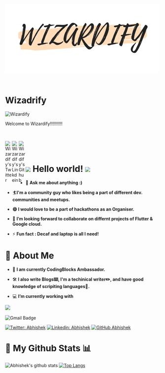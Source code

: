 ![](1234.png)

![Hello](Hello.gif)
# Wizadrify

<p align="left"> <img src="https://komarev.com/ghpvc/?username=Dev-Wizard&label=Views&color=blue&style=plastic" alt="Wizardify" /> </p>

Welcome to Wizardify!!!!!!!!!!

<br>
 <br>
 <a href="https://twitter.com/_Abhishek_k10">
  <img align="left" alt="Wizardify's Twitter" width="22px" src="https://cdn.jsdelivr.net/npm/simple-icons@v3/icons/twitter.svg" />
</a>
<a href="https://www.linkedin.com/in/abhishek-k-371076b8/">
  <img align="left" alt="Wizardify's Linkdein" width="22px" src="https://cdn.jsdelivr.net/npm/simple-icons@v3/icons/linkedin.svg" />
</a>
<a href="https://github.com/DOOMSTERR">
  <img align="left" alt="Wizardify's Github" width="22px" src="https://cdn.jsdelivr.net/npm/simple-icons@v3/icons/github.svg" />
</a>
<br>
<br>


# <img src="https://github.com/TheDudeThatCode/TheDudeThatCode/blob/master/Assets/Hi.gif" width="29px"> Hello world!&nbsp;<img src="https://github.com/TheDudeThatCode/TheDudeThatCode/blob/master/Assets/Earth.gif" width="24px">

- 💬 **Ask me about anything :)** 

- 🏄‍**I'm a community guy who likes being a part of different dev. communities and meetups.**

- **😄 I would love to be a part of hackathons as an Organiser.**

- 👯 **I’m looking forward to collaborate on differnt projects of Flutter & Google cloud.**

- ⚡ **Fun fact : Decaf and laptop is all I need!**



# 🧐 About Me
- 🌱 **I am currently CodingBlocks Ambassador.**

- 🛠️ **I also write Blogs⌨️, I'm a techinical writer✏️, and have good knowledge of scripiting languages📜.**

- 💻 **I’m currently working with**


![](https://img.shields.io/badge/Youtube-%F0%9F%A7%A0%20-red)

![Gmail Badge](https://img.shields.io/badge/-abhishek_kumar_007@yahoo.com-c14438?style=flat-square&logo=Gmail&logoColor=white&link=mailto:abhishek_kumar_007@yahoo.com)

[![Twitter: Abhishek](https://img.shields.io/twitter/follow/_Abhishek_k10?style=social)](https://twitter.com/_Abhishek_k10)
[![Linkedin: Abhishek](https://img.shields.io/badge/-Abhisek-blue?style=flat-square&logo=Linkedin&logoColor=white&link=https://www.linkedin.com/in/abhishek-k-371076b8/)](https://www.linkedin.com/in/abhishek-k-371076b8/)
[![GitHub Abhishek](https://img.shields.io/github/followers/DOOMSTERR?label=follow&style=social)](https://github.com/DOOMSTERR)




# 🐾 My Github Stats 📊
![Abhishek's github stats](https://github-readme-stats.vercel.app/api?username=Dev-Wizard&count_private=true&show_icons=true&theme=midnight-purple&show_icons=true)
[![Top Langs](https://github-readme-stats.vercel.app/api/top-langs/?username=Dev-Wizard&layout=compact&langs_count=8&theme=dracula&show_icons=true)](https://github.com/anuraghazra/github-readme-stats)













